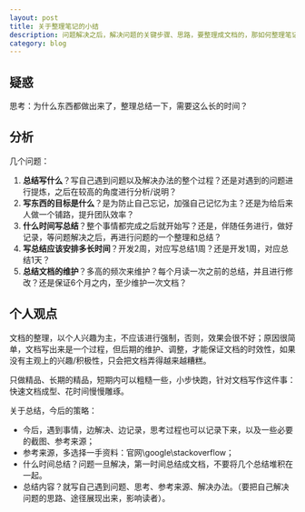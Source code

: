 ```yaml
---
layout: post
title: 关于整理笔记的小结
description: 问题解决之后，解决问题的关键步骤、思路，要整理成文档的，那如何整理笔记？
category: blog
---
```


## 疑惑

思考：为什么东西都做出来了，整理总结一下，需要这么长的时间？

## 分析

几个问题：

1. **总结写什么**？写自己遇到问题以及解决办法的整个过程？还是对遇到的问题进行提炼，之后在较高的角度进行分析/说明？
1. **写东西的目标是什么**？是为防止自己忘记，加强自己记忆为主？还是为给后来人做一个铺路，提升团队效率？
1. **什么时间写总结**？整个事情都完成之后就开始写？还是，伴随任务进行，做好记录，等问题解决之后，再进行问题的一个整理和总结？
1. **写总结应该安排多长时间**？开发2周，对应写总结1周？还是开发1周，对应总结1天？
1. **总结文档的维护**？多高的频次来维护？每个月读一次之前的总结，并且进行修改？还是保证6个月之内，至少维护一次文档？


## 个人观点

文档的整理，以个人兴趣为主，不应该进行强制，否则，效果会很不好；原因很简单，文档写出来是一个过程，但后期的维护、调整，才能保证文档的时效性，如果没有主观上的兴趣/积极性，只会把文档弄得越来越糟糕。


只做精品、长期的精品，短期内可以粗糙一些，小步快跑，针对文档写作这件事：快速文档成型、花时间慢慢雕琢。


关于总结，今后的策略：

* 今后，遇到事情，边解决、边记录，思考过程也可以记录下来，以及一些必要的截图、参考来源；
* 参考来源，多选择一手资料：官网\google\stackoverflow；
* 什么时间总结？问题一旦解决，第一时间总结成文档，不要将几个总结堆积在一起。
* 总结内容？就写自己遇到问题、思考、参考来源、解决办法。（要把自己解决问题的思路、途径展现出来，影响读者）。



[NingG]:    http://ningg.github.com  "NingG"
